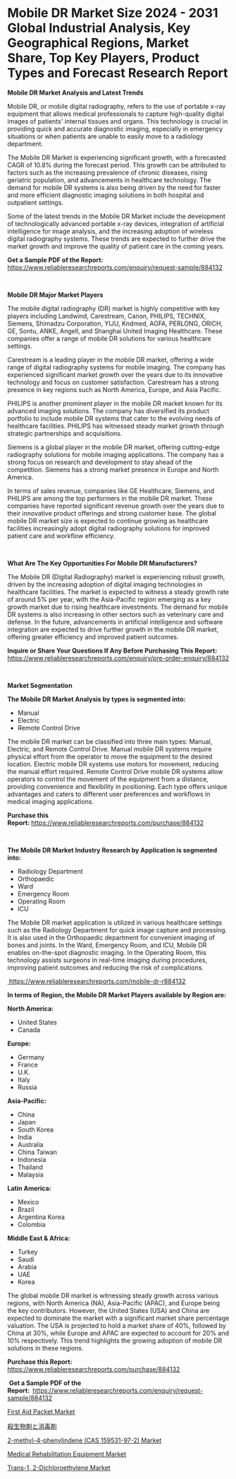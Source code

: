 <p><h1>Mobile DR Market Size 2024 - 2031 Global Industrial Analysis, Key Geographical Regions, Market Share, Top Key Players, Product Types and Forecast Research Report</h1></p><p><strong>Mobile DR Market Analysis and Latest Trends</strong></p>
<p><p>Mobile DR, or mobile digital radiography, refers to the use of portable x-ray equipment that allows medical professionals to capture high-quality digital images of patients' internal tissues and organs. This technology is crucial in providing quick and accurate diagnostic imaging, especially in emergency situations or when patients are unable to easily move to a radiology department.</p><p>The Mobile DR Market is experiencing significant growth, with a forecasted CAGR of 10.8% during the forecast period. This growth can be attributed to factors such as the increasing prevalence of chronic diseases, rising geriatric population, and advancements in healthcare technology. The demand for mobile DR systems is also being driven by the need for faster and more efficient diagnostic imaging solutions in both hospital and outpatient settings.</p><p>Some of the latest trends in the Mobile DR Market include the development of technologically advanced portable x-ray devices, integration of artificial intelligence for image analysis, and the increasing adoption of wireless digital radiography systems. These trends are expected to further drive the market growth and improve the quality of patient care in the coming years.</p></p>
<p><strong>Get a Sample PDF of the Report:&nbsp;</strong> <a href="https://www.reliableresearchreports.com/enquiry/request-sample/884132">https://www.reliableresearchreports.com/enquiry/request-sample/884132</a></p>
<p>&nbsp;</p>
<p><strong>Mobile DR Major Market Players</strong></p>
<p><p>The mobile digital radiography (DR) market is highly competitive with key players including Landwind, Carestream, Canon, PHILIPS, TECHNIX, Siemens, Shimadzu Corporation, YIJU, Kndmed, AGFA, PERLONG, ORICH, GE, Sontu, ANKE, Angell, and Shanghai United Imaging Healthcare. These companies offer a range of mobile DR solutions for various healthcare settings.</p><p>Carestream is a leading player in the mobile DR market, offering a wide range of digital radiography systems for mobile imaging. The company has experienced significant market growth over the years due to its innovative technology and focus on customer satisfaction. Carestream has a strong presence in key regions such as North America, Europe, and Asia Pacific.</p><p>PHILIPS is another prominent player in the mobile DR market known for its advanced imaging solutions. The company has diversified its product portfolio to include mobile DR systems that cater to the evolving needs of healthcare facilities. PHILIPS has witnessed steady market growth through strategic partnerships and acquisitions.</p><p>Siemens is a global player in the mobile DR market, offering cutting-edge radiography solutions for mobile imaging applications. The company has a strong focus on research and development to stay ahead of the competition. Siemens has a strong market presence in Europe and North America.</p><p>In terms of sales revenue, companies like GE Healthcare, Siemens, and PHILIPS are among the top performers in the mobile DR market. These companies have reported significant revenue growth over the years due to their innovative product offerings and strong customer base. The global mobile DR market size is expected to continue growing as healthcare facilities increasingly adopt digital radiography solutions for improved patient care and workflow efficiency.</p></p>
<p>&nbsp;</p>
<p><strong>What Are The Key Opportunities For Mobile DR Manufacturers?</strong></p>
<p><p>The Mobile DR (Digital Radiography) market is experiencing robust growth, driven by the increasing adoption of digital imaging technologies in healthcare facilities. The market is expected to witness a steady growth rate of around 5% per year, with the Asia-Pacific region emerging as a key growth market due to rising healthcare investments. The demand for mobile DR systems is also increasing in other sectors such as veterinary care and defense. In the future, advancements in artificial intelligence and software integration are expected to drive further growth in the mobile DR market, offering greater efficiency and improved patient outcomes.</p></p>
<p><strong>Inquire or Share Your Questions If Any Before Purchasing This Report:</strong> <a href="https://www.reliableresearchreports.com/enquiry/pre-order-enquiry/884132">https://www.reliableresearchreports.com/enquiry/pre-order-enquiry/884132</a></p>
<p>&nbsp;</p>
<p><strong>Market Segmentation</strong></p>
<p><strong>The Mobile DR Market Analysis by types is segmented into:</strong></p>
<p><ul><li>Manual</li><li>Electric</li><li>Remote Control Drive</li></ul></p>
<p><p>The mobile DR market can be classified into three main types: Manual, Electric, and Remote Control Drive. Manual mobile DR systems require physical effort from the operator to move the equipment to the desired location. Electric mobile DR systems use motors for movement, reducing the manual effort required. Remote Control Drive mobile DR systems allow operators to control the movement of the equipment from a distance, providing convenience and flexibility in positioning. Each type offers unique advantages and caters to different user preferences and workflows in medical imaging applications.</p></p>
<p><strong>Purchase this Report:&nbsp;</strong><a href="https://www.reliableresearchreports.com/purchase/884132">https://www.reliableresearchreports.com/purchase/884132</a></p>
<p>&nbsp;</p>
<p><strong>The Mobile DR Market Industry Research by Application is segmented into:</strong></p>
<p><ul><li>Radiology Department</li><li>Orthopaedic</li><li>Ward</li><li>Emergency Room</li><li>Operating Room</li><li>ICU</li></ul></p>
<p><p>The Mobile DR market application is utilized in various healthcare settings such as the Radiology Department for quick image capture and processing. It is also used in the Orthopaedic department for convenient imaging of bones and joints. In the Ward, Emergency Room, and ICU, Mobile DR enables on-the-spot diagnostic imaging. In the Operating Room, this technology assists surgeons in real-time imaging during procedures, improving patient outcomes and reducing the risk of complications.</p></p>
<p><a href="https://www.reliableresearchreports.com/mobile-dr-r884132">&nbsp;https://www.reliableresearchreports.com/mobile-dr-r884132</a></p>
<p><strong>In terms of Region, the Mobile DR Market Players available by Region are:</strong></p>
<p>
    <p> <strong> North America: </strong>
        <ul>
            <li>United States</li>
            <li>Canada</li>
        </ul>
        </p> 
    <p> <strong> Europe: </strong>
        <ul>
            <li>Germany</li>
            <li>France</li>
            <li>U.K.</li>
            <li>Italy</li>
            <li>Russia</li>
        </ul>
        </p> 
    <p> <strong> Asia-Pacific: </strong>
        <ul>
            <li>China</li>
            <li>Japan</li>
            <li>South Korea</li>
            <li>India</li>
            <li>Australia</li>
            <li>China Taiwan</li>
            <li>Indonesia</li>
            <li>Thailand</li>
            <li>Malaysia</li>
        </ul>
        </p> 
    <p> <strong> Latin America: </strong>
        <ul>
            <li>Mexico</li>
            <li>Brazil</li>
            <li>Argentina Korea</li>
            <li>Colombia</li>
        </ul>
        </p> 
    <p> <strong> Middle East & Africa: </strong>
        <ul>
            <li>Turkey</li>
            <li>Saudi</li>
            <li>Arabia</li>
            <li>UAE</li>
            <li>Korea</li>
        </ul>
    </p>
    </p>
<p><p>The global mobile DR market is witnessing steady growth across various regions, with North America (NA), Asia-Pacific (APAC), and Europe being the key contributors. However, the United States (USA) and China are expected to dominate the market with a significant market share percentage valuation. The USA is projected to hold a market share of 40%, followed by China at 30%, while Europe and APAC are expected to account for 20% and 10% respectively. This trend highlights the growing adoption of mobile DR solutions in these regions.</p></p>
<p><strong>Purchase this Report: </strong><a href="https://www.reliableresearchreports.com/purchase/884132">https://www.reliableresearchreports.com/purchase/884132</a></p>
<p>&nbsp;<strong>Get a Sample PDF of the Report:&nbsp;&nbsp;</strong><a href="https://www.reliableresearchreports.com/enquiry/request-sample/884132">https://www.reliableresearchreports.com/enquiry/request-sample/884132</a></p>
<p><strong></strong></p>
<p><p><a href="https://github.com/ruddyyedelwadw/Market-Research-Report-List-2/blob/main/first-aid-packet-market.md">First Aid Packet Market</a></p><p><a href="https://github.com/leigh4852023/Market-Research-Report-List-1/blob/main/771460951022.md">殺生物剤と消毒剤</a></p><p><a href="https://issuu.com/reportprime-2/docs/2-methyl-4-phenylindene-cas-159531-97-2-market-siz">2-methyl-4-phenylindene (CAS 159531-97-2) Market</a></p><p><a href="https://github.com/lorenzaSchmeler/Market-Research-Report-List-1/blob/main/medical-rehabilitation-equipment-market.md">Medical Rehabilitation Equipment Market</a></p><p><a href="https://issuu.com/reportprime-2/docs/trans-1-2-dichloroethylene-market-size-2030.pptx">Trans-1, 2-Dichloroethylene Market</a></p></p>